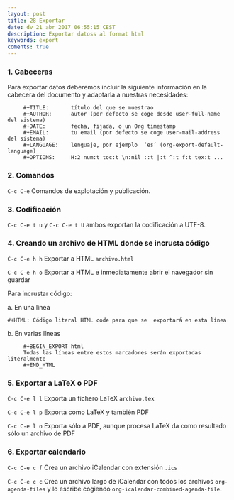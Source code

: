 ```yaml
---
layout: post
title: 28 Exportar
date: dv 21 abr 2017 06:55:15 CEST 
description: Exportar datoss al format html 
keywords: export
coments: true
---
```


### 1. Cabeceras

Para exportar datos deberemos incluir la siguiente información en la cabecera del documento y adaptarla a nuestras necesidades:

```emacs
     #+TITLE:       título del que se muestrao
     #+AUTHOR:      autor (por defecto se coge desde user-full-name del sistema)
     #+DATE:        fecha, fijada, o un Org timestamp
     #+EMAIL:       tu email (por defecto se coge user-mail-address del sistema)
     #+LANGUAGE:    lenguaje, por ejemplo  ‘es’ (org-export-default-language)
     #+OPTIONS:     H:2 num:t toc:t \n:nil ::t |:t ^:t f:t tex:t ...
```

### 2. Comandos

`C-c C-e` Comandos de explotación y publicación.

### 3. Codificación

`C-c C-e t u` y `C-c C-e t U` ambos exportan la codificación a UTF-8.

### 4. Creando un archivo de HTML donde se incrusta código

`C-c C-e h h` Exportar a HTML `archivo.html`

`C-c C-e h o` Exportar a HTML e inmediatamente abrir el navegador sin guardar

Para incrustar código:

a. En una línea

```emacs
#+HTML: Código literal HTML code para que se  exportará en esta línea
```

b. En varias líneas

```emacs
     #+BEGIN_EXPORT html
     Todas las líneas entre estos marcadores serán exportadas literalmente
     #+END_HTML
```

### 5. Exportar a LaTeX o PDF

`C-c C-e l l` Exporta un fichero LaTeX `archivo.tex`

`C-c C-e l p` Exporta como LaTeX y también PDF

`C-c C-e l o` Exporta sólo a PDF, aunque procesa LaTeX da como resultado sólo un archivo de PDF

### 6. Exportar calendario

`C-c C-e c f` Crea un archivo iCalendar con extensión `.ics`

`C-c C-e c c` Crea un archivo largo de iCalendar con todos los archivos `org-agenda-files` y lo escribe cogiendo `org-icalendar-combined-agenda-file`.
